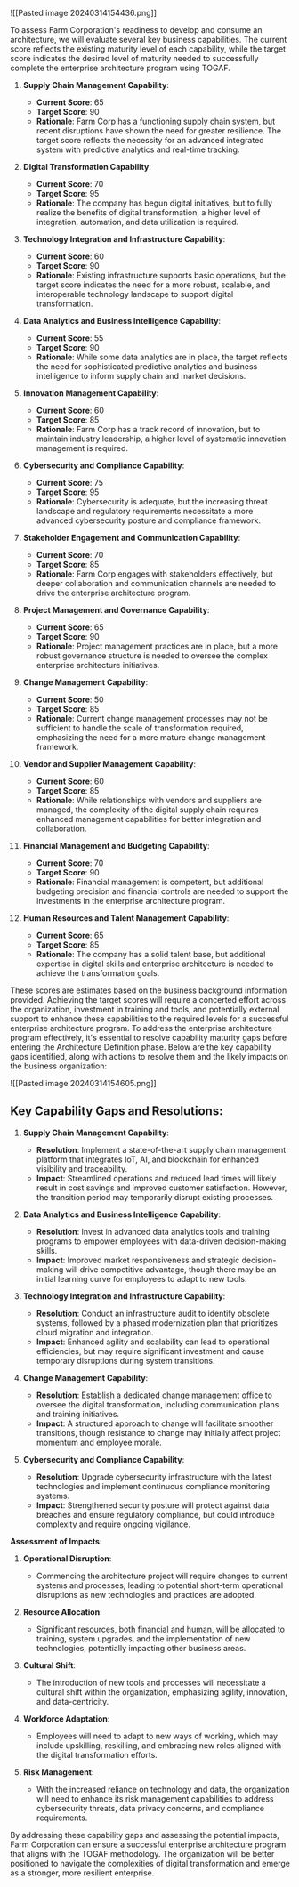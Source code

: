 ![[Pasted image 20240314154436.png]]

To assess Farm Corporation's readiness to develop and consume an architecture, we will evaluate several key business capabilities. The current score reflects the existing maturity level of each capability, while the target score indicates the desired level of maturity needed to successfully complete the enterprise architecture program using TOGAF.

1. **Supply Chain Management Capability**:
    
    - **Current Score**: 65
    - **Target Score**: 90
    - **Rationale**: Farm Corp has a functioning supply chain system, but recent disruptions have shown the need for greater resilience. The target score reflects the necessity for an advanced integrated system with predictive analytics and real-time tracking.
2. **Digital Transformation Capability**:
    
    - **Current Score**: 70
    - **Target Score**: 95
    - **Rationale**: The company has begun digital initiatives, but to fully realize the benefits of digital transformation, a higher level of integration, automation, and data utilization is required.
3. **Technology Integration and Infrastructure Capability**:
    
    - **Current Score**: 60
    - **Target Score**: 90
    - **Rationale**: Existing infrastructure supports basic operations, but the target score indicates the need for a more robust, scalable, and interoperable technology landscape to support digital transformation.
4. **Data Analytics and Business Intelligence Capability**:
    
    - **Current Score**: 55
    - **Target Score**: 90
    - **Rationale**: While some data analytics are in place, the target reflects the need for sophisticated predictive analytics and business intelligence to inform supply chain and market decisions.
5. **Innovation Management Capability**:
    
    - **Current Score**: 60
    - **Target Score**: 85
    - **Rationale**: Farm Corp has a track record of innovation, but to maintain industry leadership, a higher level of systematic innovation management is required.
6. **Cybersecurity and Compliance Capability**:
    
    - **Current Score**: 75
    - **Target Score**: 95
    - **Rationale**: Cybersecurity is adequate, but the increasing threat landscape and regulatory requirements necessitate a more advanced cybersecurity posture and compliance framework.
7. **Stakeholder Engagement and Communication Capability**:
    
    - **Current Score**: 70
    - **Target Score**: 85
    - **Rationale**: Farm Corp engages with stakeholders effectively, but deeper collaboration and communication channels are needed to drive the enterprise architecture program.
8. **Project Management and Governance Capability**:
    
    - **Current Score**: 65
    - **Target Score**: 90
    - **Rationale**: Project management practices are in place, but a more robust governance structure is needed to oversee the complex enterprise architecture initiatives.
9. **Change Management Capability**:
    
    - **Current Score**: 50
    - **Target Score**: 85
    - **Rationale**: Current change management processes may not be sufficient to handle the scale of transformation required, emphasizing the need for a more mature change management framework.
10. **Vendor and Supplier Management Capability**:
    
    - **Current Score**: 60
    - **Target Score**: 85
    - **Rationale**: While relationships with vendors and suppliers are managed, the complexity of the digital supply chain requires enhanced management capabilities for better integration and collaboration.
11. **Financial Management and Budgeting Capability**:
    
    - **Current Score**: 70
    - **Target Score**: 90
    - **Rationale**: Financial management is competent, but additional budgeting precision and financial controls are needed to support the investments in the enterprise architecture program.
12. **Human Resources and Talent Management Capability**:
    
    - **Current Score**: 65
    - **Target Score**: 85
    - **Rationale**: The company has a solid talent base, but additional expertise in digital skills and enterprise architecture is needed to achieve the transformation goals.

These scores are estimates based on the business background information provided. Achieving the target scores will require a concerted effort across the organization, investment in training and tools, and potentially external support to enhance these capabilities to the required levels for a successful enterprise architecture program.
To address the enterprise architecture program effectively, it's essential to resolve capability maturity gaps before entering the Architecture Definition phase. Below are the key capability gaps identified, along with actions to resolve them and the likely impacts on the business organization:

![[Pasted image 20240314154605.png]]

## Key Capability Gaps and Resolutions:

1. **Supply Chain Management Capability**:
    
    - **Resolution**: Implement a state-of-the-art supply chain management platform that integrates IoT, AI, and blockchain for enhanced visibility and traceability.
    - **Impact**: Streamlined operations and reduced lead times will likely result in cost savings and improved customer satisfaction. However, the transition period may temporarily disrupt existing processes.
2. **Data Analytics and Business Intelligence Capability**:
    
    - **Resolution**: Invest in advanced data analytics tools and training programs to empower employees with data-driven decision-making skills.
    - **Impact**: Improved market responsiveness and strategic decision-making will drive competitive advantage, though there may be an initial learning curve for employees to adapt to new tools.
3. **Technology Integration and Infrastructure Capability**:
    
    - **Resolution**: Conduct an infrastructure audit to identify obsolete systems, followed by a phased modernization plan that prioritizes cloud migration and integration.
    - **Impact**: Enhanced agility and scalability can lead to operational efficiencies, but may require significant investment and cause temporary disruptions during system transitions.
4. **Change Management Capability**:
    
    - **Resolution**: Establish a dedicated change management office to oversee the digital transformation, including communication plans and training initiatives.
    - **Impact**: A structured approach to change will facilitate smoother transitions, though resistance to change may initially affect project momentum and employee morale.
5. **Cybersecurity and Compliance Capability**:
    
    - **Resolution**: Upgrade cybersecurity infrastructure with the latest technologies and implement continuous compliance monitoring systems.
    - **Impact**: Strengthened security posture will protect against data breaches and ensure regulatory compliance, but could introduce complexity and require ongoing vigilance.

**Assessment of Impacts**:

1. **Operational Disruption**:
    
    - Commencing the architecture project will require changes to current systems and processes, leading to potential short-term operational disruptions as new technologies and practices are adopted.
2. **Resource Allocation**:
    
    - Significant resources, both financial and human, will be allocated to training, system upgrades, and the implementation of new technologies, potentially impacting other business areas.
3. **Cultural Shift**:
    
    - The introduction of new tools and processes will necessitate a cultural shift within the organization, emphasizing agility, innovation, and data-centricity.
4. **Workforce Adaptation**:
    
    - Employees will need to adapt to new ways of working, which may include upskilling, reskilling, and embracing new roles aligned with the digital transformation efforts.
5. **Risk Management**:
    
    - With the increased reliance on technology and data, the organization will need to enhance its risk management capabilities to address cybersecurity threats, data privacy concerns, and compliance requirements.

By addressing these capability gaps and assessing the potential impacts, Farm Corporation can ensure a successful enterprise architecture program that aligns with the TOGAF methodology. The organization will be better positioned to navigate the complexities of digital transformation and emerge as a stronger, more resilient enterprise.
